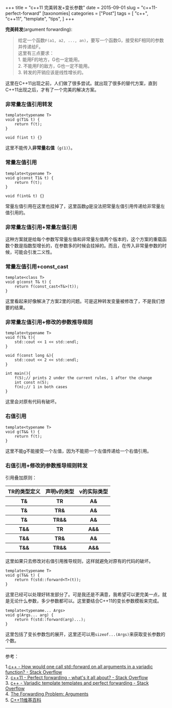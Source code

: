 +++
title = "c++11 完美转发+变长参数"
date = 2015-09-01
slug = "c++11-perfect-forward"
[taxonomies]
categories =  ["Post"]
tags = [
  "c++",
  "c++11",
  "template",
  "tips",
]
+++

<div class="article_content" id="article_contents_inner_4362677855" dir="ltr">
						<p><strong>完美转发</strong>(argument forwarding):</p>

<blockquote>
  <p>给定一个函数<code>F(a1, a2, ..., an)</code>，要写一个函数G，接受和F相同的参数并传递给F。 <br>
  这里有三点要求： <br>
  1. 能用F的地方，G也一定能用。 <br>
  2. 不能用F的敌方，G也一定不能用。 <br>
  3. 转发的开销应该是线性增长的。</p>
</blockquote>

<p>这里在C++11出现之前，人们做了很多尝试。就出现了很多的替代方案，直到C++11出现之后，才有了一个完美的解决方案。</p>

<h3>非常量左值引用转发</h3>

<pre style="max-width: 1241px; overflow: auto;"><code>template&lt;typename T&gt;
void g(T1&amp; t) {
    return f(t);
}

void f(int t) {}
</code></pre>

<p>这里不能传入<strong>非常量右值</strong>（<code>g(1)</code>）。</p>

<h3>常量左值引用</h3>

<pre style="max-width: 1241px; overflow: auto;"><code>template&lt;typename T&gt;
void g(const T1&amp; t) {
    return f(t);
}

void f(int&amp; t) {}
</code></pre>

<p>常量左值引用在这里也挂掉了，这里函数<em>g</em>是没法把常量左值引用传递给非常量左值引用的。</p>

<h3>非常量左值引用+常量左值引用</h3>

<p>这种方案就是给每个参数写常量左值和非常量左值两个版本的，这个方案的重载函数个数是指数型增长的，在参数多的时候会挂掉的。而且，在传入非常量参数的时候，可能会引发二义性。</p>

<h3>常量左值引用+const_cast</h3>

<pre style="max-width: 1241px; overflow: auto;"><code>template&lt;class T&gt;
void g(const T&amp; t) {
    return f(const_cast&lt;T&amp;&gt;(t));
}
</code></pre>

<p>这里看起来好像解决了方案2里的问题。可是这种转发变量被修改了，不是我们想要的结果。</p>

<h3>非常量左值引用+修改的参数推导规则</h3>

<pre style="max-width: 1241px; overflow: auto;"><code>template&lt;typename T&gt;
void f(T&amp; t){
    std::cout &lt;&lt; 1 &lt;&lt; std::endl;
}

void f(const long &amp;){
    std::cout &lt;&lt; 2 &lt;&lt; std::endl;
}

int main(){
    f(5);// prints 2 under the current rules, 1 after the change
    int const n(5);
    f(n);// 1 in both cases
}
</code></pre>

<p>这里会对原有代码有破坏。</p>

<h3>右值引用</h3>

<pre style="max-width: 1241px; overflow: auto;"><code>template&lt;typename T&gt;
void g(T&amp;&amp; t) {
    return f(t);
}
</code></pre>

<p>这里不能g不能接受一个左值，因为不能把一个左值传递给一个右值引用。</p>

<h3>右值引用+修改的参数推导规则转发</h3>

<p>引用叠加原则：</p>

<table><tbody><tr><th>TR的类型定义</th><th>声明v的类型</th><th>v的实际类型</th></tr><tr><th>T&amp;</th><th>TR</th><th>A&amp;</th></tr><tr><th>T&amp;</th><th>TR&amp;</th><th>A&amp;</th></tr><tr><th>T&amp;</th><th>TR&amp;&amp;</th><th>A&amp;</th></tr><tr><th>T&amp;&amp;</th><th>TR</th><th>A&amp;&amp;</th></tr><tr><th>T&amp;&amp;</th><th>TR&amp;</th><th>A&amp;</th></tr><tr><th>T&amp;&amp;</th><th>TR&amp;&amp;</th><th>A&amp;&amp;</th></tr></tbody></table><p>这里如果只去修改对右值引用推导规则，这样就避免对原有的代码的破坏。</p>

<pre style="max-width: 1241px; overflow: auto;"><code>template&lt;typename T&gt;
void g(T&amp;&amp; t) {
    return f(std::forward&lt;T&gt;(t));
}
</code></pre>

<p>这里已经可以处理好转发部分了。可是我还是不满意，我希望可以更完美一点，就是无论什么参数，多少参数都可以。这里要结合C++11的变长参数模板来完成。</p>

<pre style="max-width: 1241px; overflow: auto;"><code>template&lt;typename... Args&gt;
void g(Args... arg) {
    return f(std::forward(arg)...);
}
</code></pre>

<p>这里包括了变长参数包的展开，这里还可以用<code>sizeof...(Args)</code>来获取变长参数的个数。</p>

<hr><p>参考：</p>

<p>1.<a href="http://stackoverflow.com/questions/6486432/variadic-template-templates-and-perfect-forwarding" target="_blank" class="underlink bluelink" tabindex="-1">c++ - How would one call std::forward on all arguments in a variadic function? - Stack Overflow</a> <br>
2. <a href="http://stackoverflow.com/questions/6829241/perfect-forwarding-whats-it-all-about" target="_blank" class="underlink bluelink" tabindex="-1">c++11 - Perfect forwarding - what's it all about? - Stack Overflow</a> <br>
3. <a href="http://stackoverflow.com/questions/6486432/variadic-template-templates-and-perfect-forwarding" target="_blank" class="underlink bluelink" tabindex="-1">c++ - Variadic template templates and perfect forwarding - Stack Overflow</a> <br>
4. <a href="http://www.open-std.org/jtc1/sc22/wg21/docs/papers/2002/n1385.htm" target="_blank" class="underlink bluelink" tabindex="-1">The Forwarding Problem: Arguments</a> <br>
5. <a href="http://zh.wikipedia.org/wiki/C%2B%2B11#.E5.8F.B3.E5.80.BC.E5.BC.95.E7.94.A8.E5.92.8Cmove.E8.AA.9E.E6.84.8F" target="_blank" class="underlink bluelink" tabindex="-1">C++11维基百科</a></p>